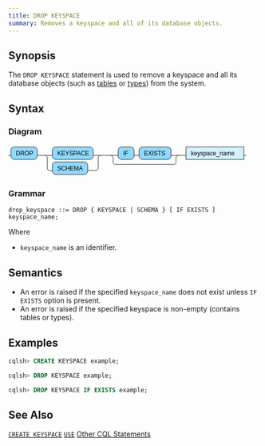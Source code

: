```yaml
---
title: DROP KEYSPACE
summary: Removes a keyspace and all of its database objects.
---
```


## Synopsis
The `DROP KEYSPACE` statement is used to remove a keyspace and all its database objects (such as [tables](../ddl_create_table) or [types](../ddl_create_type)) from the system.

## Syntax

### Diagram

<svg version="1.1" xmlns:xlink="http://www.w3.org/1999/xlink" xmlns="http://www.w3.org/2000/svg" width="477" height="65" viewbox="0 0 477 65"><defs><style type="text/css">.c{fill:none;stroke:#222222;}.j{fill:#000000;font-family:Verdana,Sans-serif;font-size:12px;}.l{fill:#90d9ff;stroke:#222222;}.r{fill:#d3f0ff;stroke:#222222;}</style></defs><path class="c" d="M0 22h5m53 0h30m82 0h20m-117 0q5 0 5 5v20q0 5 5 5h5m71 0h16q5 0 5-5v-20q0-5 5-5m5 0h30m32 0h10m64 0h20m-141 0q5 0 5 5v8q0 5 5 5h116q5 0 5-5v-8q0-5 5-5m5 0h10m116 0h5"/><rect class="l" x="5" y="5" width="53" height="25" rx="7"/><text class="j" x="15" y="22">DROP</text><rect class="l" x="88" y="5" width="82" height="25" rx="7"/><text class="j" x="98" y="22">KEYSPACE</text><rect class="l" x="88" y="35" width="71" height="25" rx="7"/><text class="j" x="98" y="52">SCHEMA</text><rect class="l" x="220" y="5" width="32" height="25" rx="7"/><text class="j" x="230" y="22">IF</text><rect class="l" x="262" y="5" width="64" height="25" rx="7"/><text class="j" x="272" y="22">EXISTS</text><a xlink:href="#keyspace_name"><rect class="r" x="356" y="5" width="116" height="25"/><text class="j" x="366" y="22">keyspace_name</text></a></svg>

### Grammar

```
drop_keyspace ::= DROP { KEYSPACE | SCHEMA } [ IF EXISTS ] keyspace_name;
```
Where

- `keyspace_name` is an identifier.

## Semantics

- An error is raised if the specified `keyspace_name` does not exist unless `IF EXISTS` option is present.
- An error is raised if the specified keyspace is non-empty (contains tables or types).

## Examples
``` sql
cqlsh> CREATE KEYSPACE example;

cqlsh> DROP KEYSPACE example;

cqlsh> DROP KEYSPACE IF EXISTS example;
```

## See Also
[`CREATE KEYSPACE`](../ddl_create_keyspace)
[`USE`](../ddl_use)
[Other CQL Statements](..)
